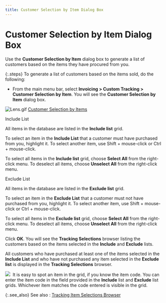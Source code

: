 ```yaml
---
title: Customer Selection by Item Dialog Box
---
```


# Customer Selection by Item Dialog Box


Use the **Customer Selection by Item**  dialog box to generate a list of customers based on the items they have  procured from you.


{:.steps}
To generate a list of customers based on  the items sold, do the following:

- From the main  menu bar, select **Invoicing &gt; Custom 
 Tracking &gt; Customer Selection by Item**. You will see the **Customer Selection by Item** dialog box.



![Lens.gif]({{site.ct_baseurl}}/img/lens.gif) [Customer  Selection by Items]({{site.ct_baseurl}}/customer-tracking/customer_selection_by_items.html)


Include List


All items in the database are listed in the **Include 
 list** grid.


To select an item in the **Include List**  that a customer must have purchased from you, highlight it. To select  another item, use Shift + mouse-click or Ctrl + mouse-click.


To select all items in the **Include 
 list** grid, choose **Select All**  from the right-click menu. To deselect all items, choose **Unselect 
 All** from the right-click menu.


Exclude List


All items in the database are listed in the **Exclude 
 list** grid.


To select an item in the **Exclude List**  that a customer must not have purchased from you, highlight it. To select  another item, use Shift + mouse-click or Ctrl + mouse-click.


To select all items in the **Exclude 
 list** grid, choose **Select All**  from the right-click menu. To deselect all items, choose **Unselect 
 All** from the right-click menu.


Click **OK**. You will see the **Tracking Selections** browser listing  the customers based on the items selected in the **Include**  and **Exclude** lists.


All customers who have purchased at least one of the items selected  in the **Include List** and who have  not purchased any item selected in the **Exclude 
 list** is displayed in the **Tracking 
 Selections** browser.


![]({{site.ct_baseurl}}/img/note.gif)  It  is easy to spot an item in the grid, if you know the item code. You can  enter the item code in the field provided in the **Include**  list and **Exclude** list grids. Whichever  item matches the code entered is visible in the grid.


{:.see_also}
See also
: [Tracking  Item Selections Browser]({{site.ct_baseurl}}/item-tracking/the_tracking_item_selections_browser.html)
